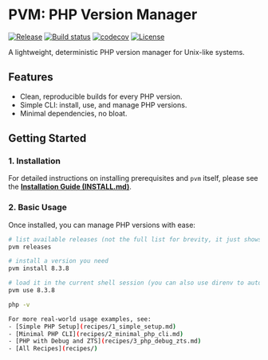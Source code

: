 # PVM: PHP Version Manager

[![Release](https://img.shields.io/github/v/release/kemetic-labs/pvm)](https://img.shields.io/github/v/release/kemetic-labs/pvm)
[![Build status](https://img.shields.io/github/actions/workflow/status/kemetic-labs/pvm/main.yml?branch=main)](https://github.com/kemetic-labs/pvm/actions/workflows/main.yml?query=branch%3Amain)
[![codecov](https://codecov.io/gh/kemetic-labs/pvm/branch/main/graph/badge.svg)](https://codecov.io/gh/kemetic-labs/pvm)
[![License](https://img.shields.io/github/license/kemetic-labs/pvm)](https://img.shields.io/github/license/kemetic-labs/pvm)

A lightweight, deterministic PHP version manager for Unix-like systems.

## Features
- Clean, reproducible builds for every PHP version.
- Simple CLI: install, use, and manage PHP versions.
- Minimal dependencies, no bloat.

## Getting Started

### 1. Installation

For detailed instructions on installing prerequisites and `pvm` itself, please see the **[Installation Guide (INSTALL.md)](INSTALL.md)**.

### 2. Basic Usage

Once installed, you can manage PHP versions with ease:

```sh
# list available releases (not the full list for brevity, it just shows the latest of each minor version of PHP, you can still install any available version, it checks by tag on php-src)
pvm releases

# install a version you need
pvm install 8.3.8

# load it in the current shell session (you can also use direnv to automatically load it in every shell session)
pvm use 8.3.8

php -v

For more real-world usage examples, see:
- [Simple PHP Setup](recipes/1_simple_setup.md)
- [Minimal PHP CLI](recipes/2_minimal_php_cli.md)
- [PHP with Debug and ZTS](recipes/3_php_debug_zts.md)
- [All Recipes](recipes/)
